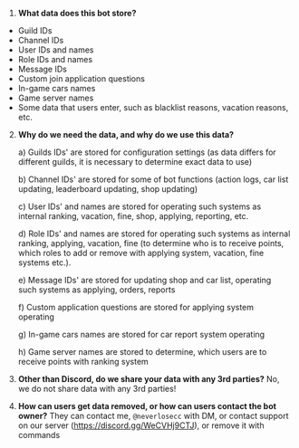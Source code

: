 1) **What data does this bot store?**

- Guild IDs
- Channel IDs 
- User IDs and names 
- Role IDs and names
- Message IDs
- Custom join application questions 
- In-game cars names 
- Game server names
- Some data that users enter, such as blacklist reasons, vacation reasons, etc.

2) **Why do we need the data, and why do we use this data?**

    a) Guilds IDs' are stored for configuration settings (as data differs for different guilds, it is necessary to determine exact data to use)

    b) Channel IDs' are stored for some of bot functions (action logs, car list updating, leaderboard updating, shop updating)
    
    c) User IDs' and names are stored for operating such systems as internal ranking, vacation, fine, shop, applying, reporting, etc. 
    
    d) Role IDs' and names are stored for operating such systems as internal ranking, applying, vacation, fine (to determine who is to receive points, which roles to add or remove with applying system, vacation, fine systems etc.).
    
    e) Message IDs' are stored for updating shop and car list, operating such systems as applying, orders, reports

    f) Custom application questions are stored for applying system operating

    g) In-game cars names are stored for car report system operating

    h) Game server names are stored to determine, which users are to receive points with ranking system

3) **Other than Discord, do we share your data with any 3rd parties?**
No, we do not share data with any 3rd parties!

4) **How can users get data removed, or how can users contact the bot owner?**
They can contact me, `@neverlosecc` with DM, or contact support on our server (https://discord.gg/WeCVHj9CTJ), or remove it with commands
